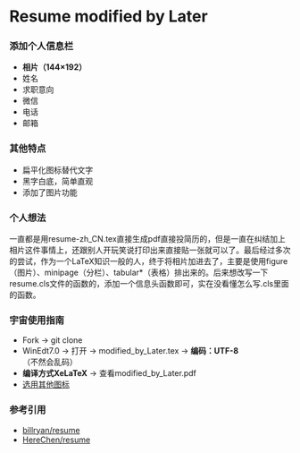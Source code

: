 # Resume modified by Later

### 添加个人信息栏
* **相片（144×192）**
* 姓名
* 求职意向
* 微信
* 电话
* 邮箱

### 其他特点
* 扁平化图标替代文字
* 黑字白底，简单直观
* 添加了图片功能

### 个人想法
一直都是用resume-zh_CN.tex直接生成pdf直接投简历的，但是一直在纠结加上相片这件事情上，还跟别人开玩笑说打印出来直接贴一张就可以了。最后经过多次的尝试，作为一个LaTeX知识一般的人，终于将相片加进去了，主要是使用figure（图片）、minipage（分栏）、tabular*（表格）排出来的。后来想改写一下resume.cls文件的函数的，添加一个信息头函数即可，实在没看懂怎么写.cls里面的函数。

### 宇宙使用指南
* Fork → git clone
* WinEdt7.0 → 打开 → modified\_by_Later.tex → **编码：UTF-8**（不然会乱码）
* **编译方式XeLaTeX** → 查看modified\_by_Later.pdf
* [选用其他图标](http://mirrors-wan.geekpie.club/CTAN/fonts/fontawesome/doc/fontawesome.pdf)


### 参考引用
* [billryan/resume](https://github.com/billryan/resume)
* [HereChen/resume](https://github.com/HereChen/resume)